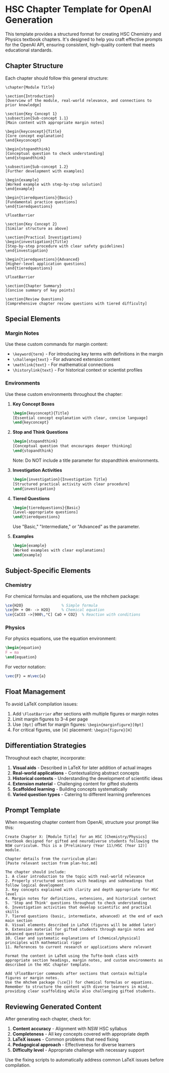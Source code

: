 # HSC Chapter Template for OpenAI Generation

This template provides a structured format for creating HSC Chemistry and Physics textbook chapters. It's designed to help you craft effective prompts for the OpenAI API, ensuring consistent, high-quality content that meets educational standards.

## Chapter Structure

Each chapter should follow this general structure:

```
\chapter{Module Title}

\section{Introduction}
[Overview of the module, real-world relevance, and connections to prior knowledge]

\section{Key Concept 1}
\subsection{Sub-concept 1.1}
[Main content with appropriate margin notes]

\begin{keyconcept}{Title}
[Core concept explanation]
\end{keyconcept}

\begin{stopandthink}
[Conceptual question to check understanding]
\end{stopandthink}

\subsection{Sub-concept 1.2}
[Further development with examples]

\begin{example}
[Worked example with step-by-step solution]
\end{example}

\begin{tieredquestions}{Basic}
[Fundamental practice questions]
\end{tieredquestions}

\FloatBarrier

\section{Key Concept 2}
[Similar structure as above]

\section{Practical Investigations}
\begin{investigation}{Title}
[Step-by-step procedure with clear safety guidelines]
\end{investigation}

\begin{tieredquestions}{Advanced}
[Higher-level application questions]
\end{tieredquestions}

\FloatBarrier

\section{Chapter Summary}
[Concise summary of key points]

\section{Review Questions}
[Comprehensive chapter review questions with tiered difficulty]
```

## Special Elements

### Margin Notes

Use these custom commands for margin content:

- `\keyword{term}` - For introducing key terms with definitions in the margin
- `\challenge{text}` - For advanced extension content
- `\mathlink{text}` - For mathematical connections
- `\historylink{text}` - For historical context or scientist profiles

### Environments

Use these custom environments throughout the chapter:

1. **Key Concept Boxes**
   ```latex
   \begin{keyconcept}{Title}
   [Essential concept explanation with clear, concise language]
   \end{keyconcept}
   ```

2. **Stop and Think Questions**
   ```latex
   \begin{stopandthink}
   [Conceptual question that encourages deeper thinking]
   \end{stopandthink}
   ```
   Note: Do NOT include a title parameter for stopandthink environments.

3. **Investigation Activities**
   ```latex
   \begin{investigation}{Investigation Title}
   [Structured practical activity with clear procedure]
   \end{investigation}
   ```

4. **Tiered Questions**
   ```latex
   \begin{tieredquestions}{Basic}
   [Level-appropriate questions]
   \end{tieredquestions}
   ```
   Use "Basic," "Intermediate," or "Advanced" as the parameter.

5. **Examples**
   ```latex
   \begin{example}
   [Worked examples with clear explanations]
   \end{example}
   ```

## Subject-Specific Elements

### Chemistry

For chemical formulas and equations, use the mhchem package:
```latex
\ce{H2O}                 % Simple formula
\ce{H+ + OH- -> H2O}     % Chemical equation
\ce{CaCO3 ->[900\,°C] CaO + CO2}  % Reaction with conditions
```

### Physics

For physics equations, use the equation environment:
```latex
\begin{equation}
F = ma
\end{equation}
```

For vector notation:
```latex
\vec{F} = m\vec{a}
```

## Float Management

To avoid LaTeX compilation issues:

1. Add `\FloatBarrier` after sections with multiple figures or margin notes
2. Limit margin figures to 3-4 per page
3. Use `[0pt]` offset for margin figures: `\begin{marginfigure}[0pt]`
4. For critical figures, use `[H]` placement: `\begin{figure}[H]`

## Differentiation Strategies

Throughout each chapter, incorporate:

1. **Visual aids** - Described in LaTeX for later addition of actual images
2. **Real-world applications** - Contextualizing abstract concepts
3. **Historical contexts** - Understanding the development of scientific ideas
4. **Extension material** - Challenging content for gifted students
5. **Scaffolded learning** - Building concepts systematically
6. **Varied question types** - Catering to different learning preferences

## Prompt Template

When requesting chapter content from OpenAI, structure your prompt like this:

```
Create Chapter X: [Module Title] for an HSC [Chemistry/Physics] textbook designed for gifted and neurodiverse students following the NSW curriculum. This is a [Preliminary (Year 11)/HSC (Year 12)] module.

Chapter details from the curriculum plan:
[Paste relevant section from plan-hsc.md]

The chapter should include:
1. A clear introduction to the topic with real-world relevance
2. Properly structured sections with headings and subheadings that follow logical development
3. Key concepts explained with clarity and depth appropriate for HSC level
4. Margin notes for definitions, extensions, and historical context
5. 'Stop and Think' questions throughout to check understanding
6. Investigation activities that develop scientific and practical skills
7. Tiered questions (basic, intermediate, advanced) at the end of each main section
8. Visual elements described in LaTeX (figures will be added later)
9. Extension material for gifted students through margin notes and advanced question sections
10. Clear and systematic explanations of [chemical/physical] principles with mathematical rigor
11. References to current research or applications where relevant

Format the content in LaTeX using the Tufte-book class with appropriate section headings, margin notes, and custom environments as described in the HSC chapter template.

Add \FloatBarrier commands after sections that contain multiple figures or margin notes.
Use the mhchem package (\ce{}) for chemical formulas or equations.
Remember to structure the content with diverse learners in mind, providing clear scaffolding while also challenging gifted students.
```

## Reviewing Generated Content

After generating each chapter, check for:

1. **Content accuracy** - Alignment with NSW HSC syllabus
2. **Completeness** - All key concepts covered with appropriate depth
3. **LaTeX issues** - Common problems that need fixing
4. **Pedagogical approach** - Effectiveness for diverse learners
5. **Difficulty level** - Appropriate challenge with necessary support

Use the fixing scripts to automatically address common LaTeX issues before compilation.
